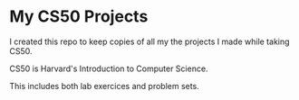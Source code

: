 # My CS50 Projects

I created this repo to keep copies of all my the projects I made while taking CS50.

CS50 is Harvard's Introduction to Computer Science.

This includes both lab exercices and problem sets.
